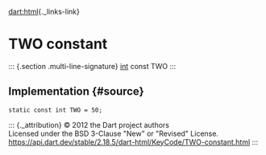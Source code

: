 [dart:html](../../dart-html/dart-html-library){._links-link}

TWO constant
============

::: {.section .multi-line-signature}
[int](../../dart-core/int-class) const TWO
:::

Implementation {#source}
--------------

``` {.language-dart data-language="dart"}
static const int TWO = 50;
```

::: {._attribution}
© 2012 the Dart project authors\
Licensed under the BSD 3-Clause \"New\" or \"Revised\" License.\
<https://api.dart.dev/stable/2.18.5/dart-html/KeyCode/TWO-constant.html>
:::

